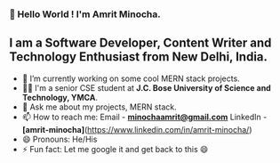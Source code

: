 ### 👋 Hello World ! I'm Amrit Minocha.
## I am a Software Developer, Content Writer and Technology Enthusiast from New Delhi, India.
- 🔭 I’m currently working on some cool MERN stack projects.
- 👨‍🎓 I'm a senior CSE student at **J.C. Bose University of Science and Technology, YMCA**. 
- 💬 Ask me about my projects, MERN stack.  
- 📫 How to reach me: Email - **minochaamrit@gmail.com** LinkedIn - **[amrit-minocha]**(https://www.linkedin.com/in/amrit-minocha/) 
- 😄 Pronouns: He/His
- ⚡ Fun fact: Let me google it and get back to this 😄


